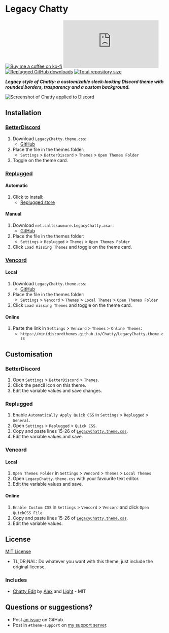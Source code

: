 [screenshot]:       https://minidiscordthemes.github.io/LegacyChatty/preview/chatty_preview.avif

[css-color]:        https://developer.mozilla.org/en-US/docs/Web/CSS/color_value
[discord]:          https://discord.gg/uy8nKQVatp

[BetterDiscord]:    https://betterdiscord.app/
[Replugged]:        https://replugged.dev/
[Vencord]:          https://github.com/Vendicated/Vencord

[shield-donate]:    https://img.shields.io/badge/Donate-ko--fi-orange?style=flat-square&logo=kofi&logoColor=orange
[ko-fi]:            https://ko-fi.com/saltssaumure "Buy me a coffee!"

[shield-bd-dl]:     https://img.shields.io/github/downloads/MiniDiscordThemes/LegacyChatty/LegacyChatty.theme.css?color=purple&label=Downloads&style=flat-square
[shield-asar-dl]:   https://img.shields.io/github/downloads/MiniDiscordThemes/LegacyChatty/net.saltssaumure.LegacyChatty.asar?color=purple&label=Downloads&style=flat-square
[shield-repo-size]: https://img.shields.io/github/repo-size/MiniDiscordThemes/LegacyChatty?label=Repository&style=flat-square "Total size"

[github]:           https://github.com/MiniDiscordThemes/LegacyChatty
[issues]:           https://github.com/MiniDiscordThemes/LegacyChatty/issues
[license]:          https://github.com/MiniDiscordThemes/LegacyChatty/blob/main/LICENSE
[.theme.css]:       https://github.com/MiniDiscordThemes/LegacyChatty/blob/main/LegacyChatty.theme.css

[release-bd]:       https://betterdiscord.app/theme/?id=000 "BetterDiscord store page"
[release-rp]:       https://replugged.dev/store/net.saltssaumure.LegacyChatty "Replugged store page"
[release-bd-gh]:    https://github.com/MiniDiscordThemes/LegacyChatty/releases/latest/download/LegacyChatty.theme.css "Get latest release"
[release-rp-gh]:    https://github.com/MiniDiscordThemes/LegacyChatty/releases/latest/download/net.saltssaumure.LegacyChatty.asar "Get latest release"

# Legacy Chatty
[![Buy me a coffee on ko-fi][shield-donate]][ko-fi]
[![BetterDiscord GitHub downloads][shield-bd-dl]][release-bd-gh]
[![Replugged GitHub downloads][shield-asar-dl]][release-rp-gh]
[![Total repository size][shield-repo-size]][github]

***Legacy style of Chatty: a customizable sleek-looking Discord theme with rounded borders, trasparency and a custom background.***

![Screenshot of Chatty applied to Discord](assets/chatty_preview.png)

## Installation

### [BetterDiscord][BetterDiscord]
1. Download `LegacyChatty.theme.css`:
    - [GitHub][release-bd-gh]
2. Place the file in the themes folder:
    - `Settings` > `BetterDiscord` > `Themes` > `Open Themes Folder`
3. Toggle on the theme card.

### [Replugged][Replugged]
#### Automatic
1. Click to install:
    - [Replugged store][release-rp]
#### Manual
1. Download `net.saltssaumure.LegacyChatty.asar`:
    - [GitHub][release-rp-gh]
2. Place the file in the themes folder:
    - `Settings` > `Replugged` > `Themes` > `Open Themes Folder`
3. Click `Load Missing Themes` and toggle on the theme card.

### [Vencord][Vencord]
#### Local
1. Download `LegacyChatty.theme.css`:
    - [GitHub][release-bd-gh]
2. Place the file in the themes folder:
    - `Settings` > `Vencord` > `Themes` > `Local Themes` > `Open Themes Folder`
3. Click `Load missing Themes` and toggle on the theme card.
#### Online
1. Paste the link in `Settings` > `Vencord` > `Themes` > `Online Themes`:
    - `https://minidiscordthemes.github.io/Chatty/LegacyChatty.theme.css`

## Customisation

### BetterDiscord
1. Open `Settings` > `BetterDiscord` > `Themes`.
2. Click the pencil icon on this theme.
3. Edit the variable values and save changes.

### Replugged
1. Enable `Automatically Apply Quick CSS` in `Settings` > `Replugged` > `General`.
2. Open `Settings` > `Replugged` > `Quick CSS`.
3. Copy and paste lines 15-26 of [`LegacyChatty.theme.css`][.theme.css].
4. Edit the variable values and save.

### Vencord
#### Local
1. `Open Themes Folder` in `Settings` > `Vencord` > `Themes` > `Local Themes`
2. Open `LegacyChatty.theme.css` with your favourite text editor.
3. Edit the variable values and save.
#### Online
1. `Enable Custom CSS` in `Settings` > `Vencord` > `Vencord` and click `Open QuickCSS File`.
2. Copy and paste lines 15-26 of [`LegacyChatty.theme.css`][.theme.css].
3. Edit the variable values.

## License
[MIT License][license]
- <span title="Too long; didn't read; not a lawyer">TL;DR;NAL</span>: Do whatever you want with this theme, just include the original license.

### Includes
[ce]: https://github.com/zerol1ght/chatty-edit
[ce-author1]: https://github.com/mrrobboss
[ce-author2]: https://github.com/zerol1ght
- [Chatty Edit][ce] by [Alex][ce-author1] and [Light][ce-author2] - MIT

## Questions or suggestions?
- Post [an issue][issues] on GitHub.
- Post in `#theme-support` on [my support server][discord].